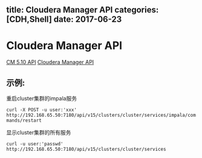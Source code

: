 title: Cloudera Manager API
categories: [CDH,Shell]
date: 2017-06-23
---
# Cloudera Manager API
[CM 5.10 API](http://cloudera.github.io/cm_api/apidocs/v15/index.html)
[Cloudera Manager API](https://www.cloudera.com/documentation/enterprise/5-10-x/topics/cm_intro_api.html)
## 示例:
重启cluster集群的impala服务

`curl -X POST -u user:'xxx' http://192.168.65.50:7180/api/v15/clusters/cluster/services/impala/commands/restart`

显示cluster集群的所有服务

`curl -u user:'passwd' http://192.168.65.50:7180/api/v15/clusters/cluster/services`

